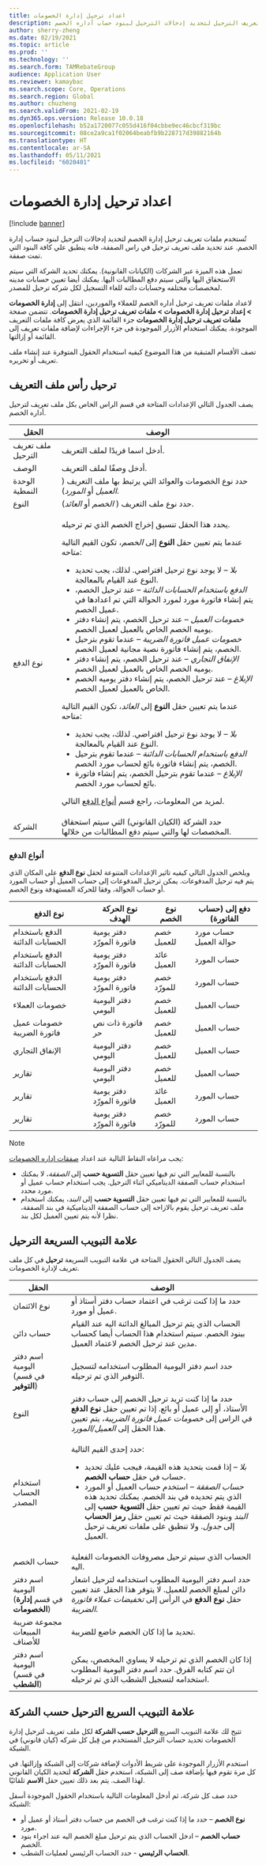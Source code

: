 ```yaml
---
title: اعداد ترحيل إدارة الخصومات
description: يصف هذا الموضوع كيفية إعداد بيانات ملفات تعريف الترحيل. تستخدم ملفات تعريف الترحيل لتحديد إدخالات الترحيل لبنود حساب أداره الخصم.
author: sherry-zheng
ms.date: 02/19/2021
ms.topic: article
ms.prod: ''
ms.technology: ''
ms.search.form: TAMRebateGroup
audience: Application User
ms.reviewer: kamaybac
ms.search.scope: Core, Operations
ms.search.region: Global
ms.author: chuzheng
ms.search.validFrom: 2021-02-19
ms.dyn365.ops.version: Release 10.0.18
ms.openlocfilehash: b52a1720077c055d416f04cbbe9ec46cbcf319bc
ms.sourcegitcommit: 08ce2a9ca1f02064beabfb9b228717d39882164b
ms.translationtype: HT
ms.contentlocale: ar-SA
ms.lasthandoff: 05/11/2021
ms.locfileid: "6020401"
---
```

# <a name="rebate-management-posting-setup"></a>اعداد ترحيل إدارة الخصومات

[!include [banner](../includes/banner.md)]

تُستخدم ملفات تعريف ترحيل إدارة الخصم لتحديد إدخالات الترحيل لبنود حساب إدارة الخصم. عند تحديد ملف تعريف ترحيل في راس الصفقة، فانه ينطبق علي كافة البنود التي تمت صفقة.

تعمل هذه الميزة عبر الشركات (الكيانات القانونية). يمكنك تحديد الشركة التي سيتم الاستحقاق اليها والتي سيتم دفع المطالبات اليها. يمكنك أيضا تعيين حسابات مدينه لمخصصات مختلفه وحسابات دائنه للغاء التسجيل لكل شركه ترحيل للمصدر.

لاعداد ملفات تعريف ترحيل أداره الخصم للعملاء والموردين، انتقل إلى **إدارة الخصومات \> إعداد ترحيل إدارة الخصومات \> ملفات تعريف ترحيل إدارة الخصومات**. تتضمن صفحة **ملفات تعريف ترحيل إدارة الخصومات** جزء القائمة الذي يعرض كافة ملفات التعريف الموجودة. يمكنك استخدام الأزرار الموجودة في جزء الإجراءات لإضافة ملفات تعريف إلى القائمة أو إزالتها.

تصف الأقسام المتبقية من هذا الموضوع كيفيه استخدام الحقول المتوفرة عند إنشاء ملف تعريف أو تحريره.

## <a name="posting-profile-header"></a>ترحيل رأس ملف التعريف

يصف الجدول التالي الإعدادات المتاحة في قسم الراس الخاص بكل ملف تعريف لترحيل أداره الخصم.

| الحقل | الوصف |
|---|---|
| ملف تعريف الترحيل | أدخل اسما فريدًا لملف التعريف. |
| الوصف | أدخل وصفًا لملف التعريف. |
| الوحدة النمطية | حدد نوع الخصومات والعوائد التي يرتبط بها ملف التعريف ( *العميل* أو *المورد*). |
| النوع | حدد نوع ملف التعريف ( *الخصم* أو *العائد*). |
| نوع الدفع | <p>يحدد هذا الحقل تنسيق إخراج الخصم الذي تم ترحيله.<p><p>عندما يتم تعيين حقل **النوع** إلى *الخصم*، تكون القيم التالية متاحه:</p><ul><li>*بلا* – لا يوجد نوع ترحيل افتراضي. لذلك، يجب تحديد النوع عند القيام بالمعالجة.</li><li>*الدفع باستخدام الحسابات الدائنة* – عند ترحيل الخصم، يتم إنشاء فاتورة مورد لمورد الحوالة التي تم اعدادها في عميل الخصم.</li><li>*خصومات العميل* – عند ترحيل الخصم، يتم إنشاء دفتر يوميه الخصم الخاص بالعميل لعميل الخصم.</li><li>*خصومات عميل فاتورة الضريبة* – عندما تقوم بترحيل الخصم، يتم إنشاء فاتورة نصية مجانية لعميل الخصم.</li><li>*الإنفاق التجاري* – عند ترحيل الخصم، يتم إنشاء دفتر يوميه الخصم الخاص بالعميل لعميل الخصم.</li><li>*الإبلاغ* – عند ترحيل الخصم، يتم إنشاء دفتر يوميه الخصم الخاص بالعميل لعميل الخصم.</li></ul><p>عندما يتم تعيين حقل **النوع** إلى *العائد*، تكون القيم التالية متاحه:</p><ul><li>*بلا* – لا يوجد نوع ترحيل افتراضي. لذلك، يجب تحديد النوع عند القيام بالمعالجة.</li><li>*الدفع باستخدام الحسابات الدائنة* – عندما تقوم بترحيل الخصم، يتم إنشاء فاتورة بائع لحساب مورد الخصم.</li><li>*الإبلاغ* – عندما تقوم بترحيل الخصم، يتم إنشاء فاتورة بائع لحساب مورد الخصم.</li></ul><p>لمزيد من المعلومات، راجع قسم [أنواع الدفع](#payment-types) التالي. |
| الشركة | حدد الشركة (الكيان القانوني) التي سيتم استحقاق المخصصات لها والتي سيتم دفع المطالبات من خلالها. |

### <a name="payment-types"></a>أنواع الدفع

ويلخص الجدول التالي كيفيه تاثير الإعدادات المتنوعة لحقل **نوع الدفع** على المكان الذي يتم فيه ترحيل المدفوعات. يمكن ترحيل المدفوعات إلى حساب العميل أو حساب المورد أو حساب الحوالة، وفقا للحركة المستهدفة ونوع الخصم.

| نوع الدفع | نوع الحركة الهدف | نوع الخصم | دفع إلى (حساب الفاتورة) |
|---|---|---|---|
| الدفع باستخدام الحسابات الدائنة | دفتر يومية فاتورة المورّد | خصم للعميل | حساب مورد حوالة العميل |
| الدفع باستخدام الحسابات الدائنة | دفتر يومية فاتورة المورّد | عائد العميل | حساب المورد |
| الدفع باستخدام الحسابات الدائنة | دفتر يومية فاتورة المورّد | خصم للمورّد | حساب المورد |
| خصومات العملاء | دفتر اليومية اليومي | خصم للعميل | حساب العميل |
| خصومات عميل فاتورة الضريبة | فاتورة ذات نص حر | خصم للعميل | حساب العميل |
| الإنفاق التجاري | دفتر اليومية اليومي | خصم للعميل | حساب العميل |
| تقارير | دفتر اليومية اليومي | خصم للعميل | حساب العميل |
| تقارير | دفتر يومية فاتورة المورّد | عائد العميل | حساب المورد |
| تقارير | دفتر يومية فاتورة المورّد | خصم للمورّد | حساب المورد |

> [!NOTE]
> يجب مراعاه النقاط التالية عند اعداد [صفقات إداره الخصومات](rebate-management-deals.md):
>
> - بالنسبة للمعايير التي تم فيها تعيين حقل **التسوية حسب** إلى *الصفقة*، لا يمكنك استخدام حساب الصفقة الديناميكي اثناء الترحيل. يجب استخدام حساب عميل أو مورد محدد.
> - بالنسبة للمعايير التي تم فيها تعيين حقل **التسوية حسب** إلى *البند*، يمكنك استخدام ملف تعريف ترحيل يقوم بالازاحه إلى حساب الصفقة الديناميكية في بند الصفقة، نظرا لأنه يتم تعيين العميل لكل بند.

## <a name="posting-fasttab"></a>علامة التبويب السريعة الترحيل

يصف الجدول التالي الحقول المتاحة في علامة التبويب السريعة **ترحيل** في كل ملف تعريف لإدارة الخصومات.

| الحقل | الوصف |
|---|---|
| نوع الائتمان | حدد ما إذا كنت ترغب في اعتماد حساب دفتر أستاذ أو عميل أو مورد. |
| حساب دائن | الحساب الذي يتم ترحيل المبالغ الدائنة اليه عند القيام ببنود الخصم. سيتم استخدام هذا الحساب أيضا كحساب مدين عند ترحيل الخصم لاعتماد العميل. |
| اسم دفتر اليومية<br>(في قسم **التوفير**) | حدد اسم دفتر اليومية المطلوب استخدامه لتسجيل التوفير الذي تم ترحيله. |
| النوع | حدد ما إذا كنت تريد ترحيل الخصم إلى حساب دفتر الأستاذ، أو إلى عميل أو بائع. إذا تم تعيين حقل **نوع الدفع** في الراس إلى *خصومات عميل فاتورة الضريبة*، يتم تعيين هذا الحقل إلى *العميل/المورد*. |
| استخدام الحساب المصدر | <p>حدد إحدى القيم التالية:</p><ul><li>*بلا* – إذا قمت بتحديد هذه القيمة، فيجب عليك تحديد حساب في حقل **حساب الخصم**.</li><li>*حساب الصفقة* – استخدم حساب العميل أو المورد الذي يتم تحديده في بند الخصم. يمكنك تحديد هذه القيمة فقط حيث تم تعيين حقل **التسوية حسب** إلى *البند* وبنود الصفقة حيث تم تعيين حقل **رمز الحساب** إلى *جدول*. ولا تنطيق على ملفات تعريف ترحيل العميل.</li></ul> |
| حساب الخصم | الحساب الذي سيتم ترحيل مصروفات الخصومات الفعلية اليه. |
| اسم دفتر اليومية<br>(في قسم **إدارة الخصومات**) | حدد اسم دفتر اليومية المطلوب استخدامه لترحيل اشعار دائن لمبلغ الخصم للعميل. لا يتوفر هذا الحقل عند تعيين حقل **نوع الدفع** في الرأس إلى *تخفيضات عملاء فاتورة الضريبة*. |
| مجموعة ضريبة المبيعات للأصناف | تحديد ما إذا كان الخصم خاضع للضريبة. |
| اسم دفتر اليومية<br>(في قسم **الشطب**) | إذا كان الخصم الذي تم ترحيله لا يساوي المخصص، يمكن ان تتم كتابه الفرق. حدد اسم دفتر اليومية المطلوب استخدامه لتسجيل الشطب الذي تم ترحيله. |

## <a name="posting-by-company-fasttab"></a>علامة التبويب السريع الترحيل حسب الشركة

تتيح لك علامة التبويب السريع **الترحيل حسب الشركة** لكل ملف تعريف لترحيل إدارة الخصومات تحديد حساب الترحيل المستخدم من قِبل كل شركه (كيان قانوني) في الشبكة.

استخدم الأزرار الموجودة على شريط الأدوات لإضافة شركات إلى الشبكة وإزالتها. في كل مرة تقوم فيها بإضافة صف إلى الشبكة، استخدم حقل **الشركة** لتحديد الكيان القانوني لهذا الصف. يتم بعد ذلك تعيين حقل **الاسم** تلقائيًا.

حدد صف كل شركة، ثم أدخل المعلومات التالية باستخدام الحقول الموجودة أسفل الشبكة:

- **نوع الخصم** – حدد ما إذا كنت ترغب في الخصم من حساب دفتر أستاذ أو عميل أو مورد.
- **حساب الخصم** – ادخل الحساب الذي يتم ترحيل مبلغ الخصم اليه عند اجراء بنود الخصم.
- **الحساب الرئيسي** - حدد الحساب الرئيسي لعمليات الشطب.

